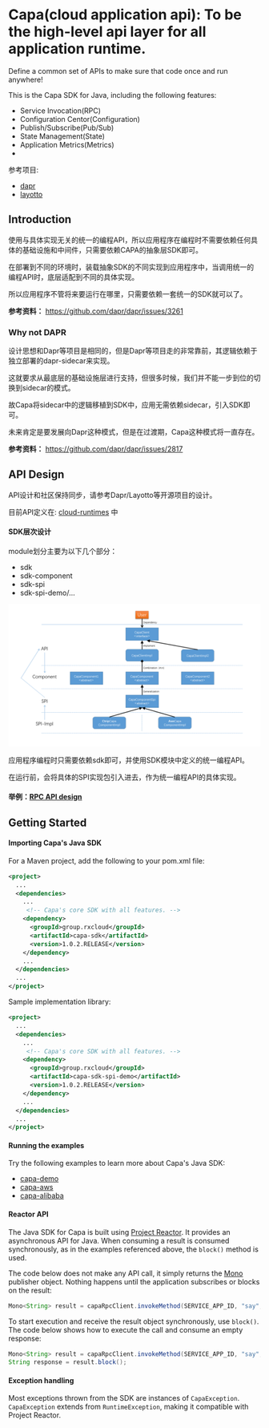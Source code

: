 # Capa(cloud application api): To be the high-level api layer for all application runtime.

Define a common set of APIs to make sure that code once and run anywhere!

This is the Capa SDK for Java, including the following features:

+ Service Invocation(RPC)
+ Configuration Centor(Configuration)
+ Publish/Subscribe(Pub/Sub)
+ State Management(State)
+ Application Metrics(Metrics)
+ 
参考项目:

* [dapr](https://github.com/dapr/dapr)
* [layotto](https://github.com/mosn/layotto)

## Introduction

使用与具体实现无关的统一的编程API，所以应用程序在编程时不需要依赖任何具体的基础设施和中间件，只需要依赖CAPA的抽象层SDK即可。

在部署到不同的环境时，装载抽象SDK的不同实现到应用程序中，当调用统一的编程API时，底层适配到不同的具体实现。

所以应用程序不管将来要运行在哪里，只需要依赖一套统一的SDK就可以了。

**参考资料：** https://github.com/dapr/dapr/issues/3261

### Why not DAPR

设计思想和Dapr等项目是相同的，但是Dapr等项目走的非常靠前，其逻辑依赖于独立部署的dapr-sidecar来实现。

这就要求从最底层的基础设施层进行支持，但很多时候，我们并不能一步到位的切换到sidecar的模式。

故Capa将sidecar中的逻辑移植到SDK中，应用无需依赖sidecar，引入SDK即可。

未来肯定是要发展向Dapr这种模式，但是在过渡期，Capa这种模式将一直存在。

**参考资料：** https://github.com/dapr/dapr/issues/2817

## API Design

API设计和社区保持同步，请参考Dapr/Layotto等开源项目的设计。

目前API定义在: [cloud-runtimes](https://github.com/reactivegroup/cloud-runtimes-jvm) 中

#### SDK层次设计

module划分主要为以下几个部分：
* sdk
* sdk-component
* sdk-spi
* sdk-spi-demo/...

![capa-design](./docs/capa-design/capa-layer.PNG)

应用程序编程时只需要依赖sdk即可，并使用SDK模块中定义的统一编程API。

在运行前，会将具体的SPI实现包引入进去，作为统一编程API的具体实现。

#### 举例：[RPC API design]()

## Getting Started

#### Importing Capa's Java SDK

For a Maven project, add the following to your pom.xml file:

```xml
<project>
  ...
  <dependencies>
    ...
     <!-- Capa's core SDK with all features. -->
    <dependency>
      <groupId>group.rxcloud</groupId>
      <artifactId>capa-sdk</artifactId>
      <version>1.0.2.RELEASE</version>
    </dependency>
    ...
  </dependencies>
  ...
</project>
```

Sample implementation library:

```xml
<project>
  ...
  <dependencies>
    ...
     <!-- Capa's core SDK with all features. -->
    <dependency>
      <groupId>group.rxcloud</groupId>
      <artifactId>capa-sdk-spi-demo</artifactId>
      <version>1.0.2.RELEASE</version>
    </dependency>
    ...
  </dependencies>
  ...
</project>
```

#### Running the examples

Try the following examples to learn more about Capa's Java SDK:

* [capa-demo](https://github.com/reactivegroup/capa/tree/master/sdk-spi-demo)
* [capa-aws](https://github.com/reactivegroup/capa-aws)
* [capa-alibaba](https://github.com/reactivegroup/capa-alibaba)

#### Reactor API

The Java SDK for Capa is built using [Project Reactor](https://projectreactor.io/). It provides an asynchronous API for Java. When consuming a result is consumed synchronously, as in the examples referenced above, the `block()` method is used.

The code below does not make any API call, it simply returns the [Mono](https://projectreactor.io/docs/core/release/api/reactor/core/publisher/Mono.html) publisher object. Nothing happens until the application subscribes or blocks on the result:

```java
Mono<String> result = capaRpcClient.invokeMethod(SERVICE_APP_ID, "say", "hello", HttpExtension.POST, null, TypeRef.STRING);
```

To start execution and receive the result object synchronously, use `block()`. The code below shows how to execute the call and consume an empty response:

```java
Mono<String> result = capaRpcClient.invokeMethod(SERVICE_APP_ID, "say", "hello", HttpExtension.POST, null, TypeRef.STRING);
String response = result.block();
```

#### Exception handling

Most exceptions thrown from the SDK are instances of `CapaException`. `CapaException` extends from `RuntimeException`, making it compatible with Project Reactor.